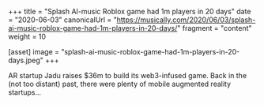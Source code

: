 +++
title = "Splash AI-music Roblox game had 1m players in 20 days"
date = "2020-06-03"
canonicalUrl = "https://musically.com/2020/06/03/splash-ai-music-roblox-game-had-1m-players-in-20-days/"
fragment = "content"
weight = 10

[asset]
    image = "splash-ai-music-roblox-game-had-1m-players-in-20-days.jpeg"
+++

AR startup Jadu raises $36m to build its web3-infused game. Back in the 
(not too distant) past, there were plenty of mobile augmented reality 
startups...
